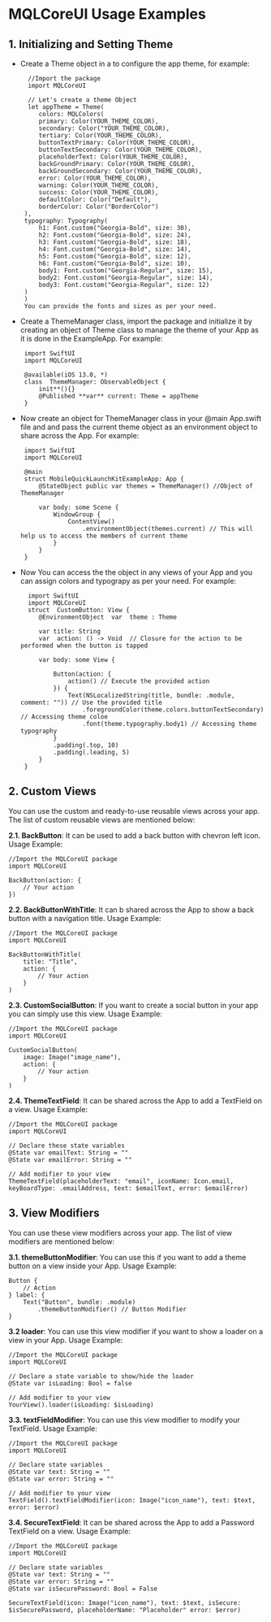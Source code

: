 # MQLCoreUI Usage Examples

## 1. Initializing and Setting Theme
 * Create a Theme object in a to configure the app theme, for example:
 
         //Import the package
         import MQLCoreUI
     
         // Let's create a theme Object
         let appTheme = Theme(
            colors: MQLColors(
            primary: Color(YOUR_THEME_COLOR),
            secondary: Color("YOUR_THEME_COLOR),
            tertiary: Color(YOUR_THEME_COLOR),
            buttonTextPrimary: Color(YOUR_THEME_COLOR),
            buttonTextSecondary: Color(YOUR_THEME_COLOR),
            placeholderText: Color(YOUR_THEME_COLOR),
            backGroundPrimary: Color(YOUR_THEME_COLOR),
            backGroundSecondary: Color(YOUR_THEME_COLOR),
            error: Color(YOUR_THEME_COLOR),
            warning: Color(YOUR_THEME_COLOR),
            success: Color(YOUR_THEME_COLOR),
            defaultColor: Color("Default"),
            borderColor: Color("BorderColor")
        ),
        typography: Typography(
            h1: Font.custom("Georgia-Bold", size: 30),
            h2: Font.custom("Georgia-Bold", size: 24),
            h3: Font.custom("Georgia-Bold", size: 18),
            h4: Font.custom("Georgia-Bold", size: 14),
            h5: Font.custom("Georgia-Bold", size: 12),
            h6: Font.custom("Georgia-Bold", size: 10),
            body1: Font.custom("Georgia-Regular", size: 15),
            body2: Font.custom("Georgia-Regular", size: 14),
            body3: Font.custom("Georgia-Regular", size: 12)
        )
        ) 
        You can provide the fonts and sizes as per your need.
        
 * Create a ThemeManager class, import the package and initialize it by creating an object of Theme class to manage the theme of your App as it is done in the ExampleApp. For example:

        import SwiftUI
        import MQLCoreUI

        @available(iOS 13.0, *)
        class  ThemeManager: ObservableObject {
            init**(){}
            @Published **var** current: Theme = appTheme
        }
 * Now create an object for ThemeManager class in your @main App.swift file and and pass the current theme object as an environment object to share across the App. For example:

        import SwiftUI
        import MQLCoreUI

        @main
        struct MobileQuickLaunchKitExampleApp: App {
            @StateObject public var themes = ThemeManager() //Object of ThemeManager
            
            var body: some Scene {
                WindowGroup {
                    ContentView()
                        .environmentObject(themes.current) // This will help us to access the members of current theme
                }
            }
        }
 
 * Now You can access the the object in any views of your App and you can assign colors and typograpy as per your need. For example:
 
         import SwiftUI
         import MQLCoreUI
         struct  CustomButton: View {
            @EnvironmentObject  var  theme : Theme

            var title: String
            var  action: () -> Void  // Closure for the action to be performed when the button is tapped

            var body: some View {

                Button(action: {
                    action() // Execute the provided action
                }) {
                    Text(NSLocalizedString(title, bundle: .module, comment: "")) // Use the provided title
                        .foregroundColor(theme.colors.buttonTextSecondary) // Accessing theme coloe
                        .font(theme.typography.body1) // Accessing theme typography
                }
                .padding(.top, 10)
                .padding(.leading, 5)
            }
        }



## 2.  Custom Views
You can use the custom and ready-to-use reusable views across your app. The list of custom reusable views are mentioned below:

**2.1. BackButton**: It can be used to add a back button with chevron left icon. Usage Example:
    
    //Import the MQLCoreUI package
    import MQLCoreUI
    
    BackButton(action: {
        // Your action
    })


**2.2. BackButtonWithTitle**: It can b shared across the App to show a back button with a navigation title. Usage Example:
    
    //Import the MQLCoreUI package
    import MQLCoreUI
    
    BackButtonWithTitle(
        title: "Title",
        action: {
            // Your action
        }
    )

**2.3. CustomSocialButton**: If you want to create a social button in your app you can simply use this view. Usage Example:
    
    //Import the MQLCoreUI package
    import MQLCoreUI
    
    CustomSocialButton(
        image: Image("image_name"),
        action: {
            // Your action
        }
    )

**2.4. ThemeTextField**: It can be shared across the App to add a TextField on a view. Usage Example:

    //Import the MQLCoreUI package
    import MQLCoreUI
    
    // Declare these state variables
    @State var emailText: String = ""
    @State var emailError: String = ""

    // Add modifier to your view
    ThemeTextField(placeholderText: "email", iconName: Icon.email, keyBoardType: .emailAddress, text: $emailText, error: $emailError)


## 3. View Modifiers 
You can use these view modifiers across your app. The list of view modifiers are mentioned below:

**3.1. themeButtonModifier**: You can use this if you want to add  a theme button on a view inside your App. Usage Example:
    
    Button {
        // Action
    } label: {
        Text("Button", bundle: .module)
            .themeButtonModifier() // Button Modifier
    }

**3.2 loader**:  You can use this view modifier if you want to show a loader on a view in your App. Usage Example:

    //Import the MQLCoreUI package
    import MQLCoreUI
    
    // Declare a state variable to show/hide the loader
    @State var isLoading: Bool = false
    
    // Add modifier to your view
    YourView().loader(isLoading: $isLoading)

**3.3. textFieldModifier**: You can use this view modifier to modify your TextField. Usage Example:

    //Import the MQLCoreUI package
    import MQLCoreUI
    
    // Declare state variables
    @State var text: String = ""
    @State var error: String = ""
    
    // Add modifier to your view
    TextField().textFieldModifier(icon: Image("icon_name"), text: $text, error: $error)

**3.4. SecureTextField**: It can be shared across the App to add a Password TextField on a view. Usage Example:

    //Import the MQLCoreUI package
    import MQLCoreUI
    
    // Declare state variables
    @State var text: String = ""
    @State var error: String = ""
    @State var isSecurePassword: Bool = False
    
    SecureTextField(icon: Image("icon_name"), text: $text, isSecure: $isSecurePassword, placeholderName: "Placeholder" error: $error)





